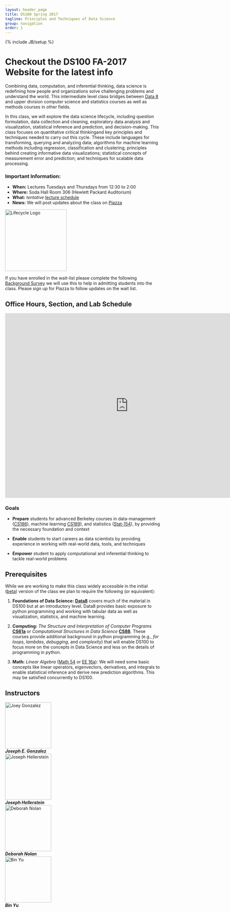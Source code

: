 ```yaml
---
layout: header_page
title: DS100 Spring 2017
tagline: Principles and Techniques of Data Science
group: navigation
order: 1
---
```

{% include JB/setup %}




<!-- # DS100: Principles & Techniques of Data Science -->

<h1> Checkout the DS100 FA-2017 Website for the latest info </h1>

<div class="container-fluid">
<div class="row">
<div markdown="1" class="col-sm-9">

Combining data, computation, and inferential thinking, data science is
redefining how people and organizations solve challenging problems and
understand the world. This intermediate level class bridges between [Data
8](http://data8.org/fa16/) and upper division computer science and statistics
courses as well as methods courses in other fields.

In this class, we will explore the data science lifecycle, including question
formulation, data collection and cleaning, exploratory data analysis and
visualization, statistical inference and prediction​, and decision-making.​
This class focuses on quantitative critical thinking​ and key principles and
techniques needed to carry out this cycle. These include languages for
transforming, querying and analyzing data; algorithms for machine learning
methods including regression, classification and clustering; principles behind
creating informative data visualizations; statistical concepts of measurement
error and prediction; and techniques for scalable data processing.

### Important Information:

* **When:** Lectures Tuesdays and Thursdays from 12:30 to 2:00 
* **Where:** Soda Hall Room 306 (Hewlett Packard Auditorium)
* **What:** *tentative* [lecture schedule](syllabus)
* **News:** We will post updates about the class on [Piazza](http://piazza.com/berkeley/spring2017/ds100) 



</div>
<div class="col-md-3">
<img src="{{ 'assets/images/lifecycle3_cropped.png' | absolute_url }}" alt="Lifecycle Logo" style="height: 200px"/>
</div>
</div>
</div>



If you have enrolled in the wait-list please complete the following  <a href="https://goo.gl/forms/Ku5cu7L7cUbSaTKc2">Background Survey</a> we will use this to help in admitting students into the class.  Please sign up for Piazza to follow updates on the wait list.


## Office Hours, Section, and Lab Schedule

<iframe src="https://calendar.google.com/calendar/embed?mode=WEEK&amp;height=600&amp;wkst=1&amp;bgcolor=%23FFFFFF&amp;src=berkeley.edu_la1n86aak6nfrq8qbt36l987gs%40group.calendar.google.com&amp;color=%23691426&amp;ctz=America%2FLos_Angeles" style="border-width:0" width="800" height="600" frameborder="0" scrolling="no"></iframe>





### Goals

* **Prepare** students for advanced Berkeley courses in data-management ([CS186](http://www.cs186berkeley.net)), machine learning [CS189](https://people.eecs.berkeley.edu/~jrs/189/)), and statistics ([Stat-154](http://www.stat.berkeley.edu/~rabbee/s154/)), by providing the necessary foundation and context

* **Enable** students to start careers as data scientists by providing experience in working with real-world data, tools, and techniques

* **Empower** student to apply computational and inferential thinking to tackle real-world problems


## Prerequisites

While we are working to make this class widely accessible in the initial ([beta](https://en.wikipedia.org/wiki/Software_release_life_cycle)) version of the class we plan to require the following (or equivalent):

1. **Foundations of Data Science:** [**Data8**](http://data8.org/fa16/) covers much of the material in DS100 but at an introductory level.  Data8 provides basic exposure to python programming and working with tabular data as well as visualization, statistics, and machine learning.


1. **Computing:** *The Structure and Interpretation of Computer Programs* [**CS61a**](http://cs61a.org) or *Computational Structures in Data Science* [**CS88**](http://cs88-website.github.io).   These courses provide additional background in python programming (e.g., *for loops*, *lambdas*, *debugging*, and *complexity*) that will enable DS100 to focus more on the concepts in Data Science and less on the details of programming in python.

1. **Math:** *Linear Algebra* ([Math 54](https://math.berkeley.edu/~nadler/54fall2015.html) or [EE 16a](http://inst.eecs.berkeley.edu/~ee16a/fa16/)): We will need some basic concepts like linear operators, eigenvectors, derivatives, and integrals to enable statistical inference and derive new prediction algorithms.  This may be satisfied concurrently to DS100.


## Instructors

<!-- The following block is for faculty info -->
<div class="container-fluid">
  <script type="text/javascript">
    function email_address(dep, name) {
      domain = dep + 'berkeley';
      tld = 'edu';
      document.write(
        '<a href="mailto:' + name + '@' + domain + '.' + tld + '">' +
        name + '@' + domain + '.' + tld + '</a>');
  }
  </script>
  <div class="row">
    <div class="col-sm-3"><div class="text-center">
      <img src="https://jegonzal.github.io/assets/jegonzal.jpg" alt="Joey Gonzalez" style="height: 150px;"/>
      <address>
        <strong>Joseph E. Gonzalez</strong><br>
        <script type="text/javascript"> email_address("cs.", "jegonzal") </script>
      </address>
    </div></div>
    <div class="col-sm-3"><div class="text-center">
      <img src="https://www2.eecs.berkeley.edu/Faculty/Photos/Homepages/hellerstein.jpg" alt="Joseph Hellerstein" style="height: 150px;"/>
      <address>
        <strong>Joseph Hellerstein</strong><br>
        <script type="text/javascript"> email_address("cs.", "hellerstein") </script>
      </address>
    </div></div>
    <div class="col-sm-3"><div class="text-center">
      <img src="http://www.stat.berkeley.edu/~nolan/images/Deb-Nolan.jpg" alt="Deborah Nolan" style="height: 150px;"/>
      <address>
        <strong>Deborah Nolan</strong><br>
        <script type="text/javascript"> email_address("stat.", "nolan") </script>
      </address>
    </div></div>
    <div class="col-sm-3"><div class="text-center">
      <img src="https://www.stat.berkeley.edu/~binyu/Site/Welcome_files/Yu_Bin13.jpg" alt="Bin Yu" style="height: 150px;"/>
      <address>
        <strong>Bin Yu</strong><br>
        <script type="text/javascript"> email_address("stat.", "binyu") </script>
      </address>
    </div></div>
  </div>
</div>











